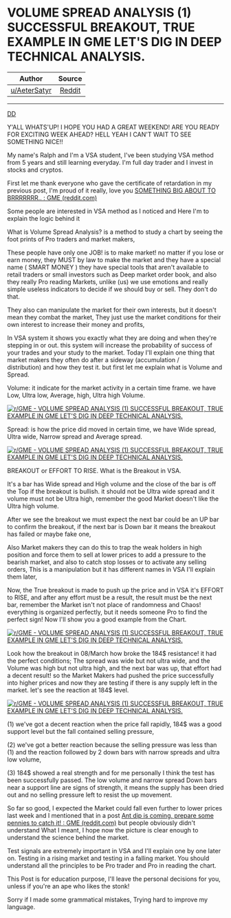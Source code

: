 VOLUME SPREAD ANALYSIS (1) SUCCESSFUL BREAKOUT, TRUE EXAMPLE IN GME LET'S DIG IN DEEP TECHNICAL ANALYSIS.
=========================================================================================================

| Author       | Source       | 
| :-------------: |:-------------:|
| [u/AeterSatyr](https://www.reddit.com/user/AeterSatyr/)| [Reddit](https://www.reddit.com/r/GME/comments/ma72nj/volume_spread_analysis_1_successful_breakout_true/) | 

---

[DD](https://www.reddit.com/r/GME/search?q=flair_name%3A%22DD%22&restrict_sr=1)

Y'ALL WHATS'UP! I HOPE YOU HAD A GREAT WEEKEND! ARE YOU READY FOR EXCITING WEEK AHEAD? HELL YEAH I CAN'T WAIT TO SEE SOMETHING NICE!!

My name's Ralph and I'm a VSA student, I've been studying VSA method from 5 years and still learning everyday. I'm full day trader and I invest in stocks and cryptos.

First let me thank everyone who gave the certificate of retardation in my previous post, I'm proud of it really, love you [SOMETHING BIG ABOUT TO BRRRRRRR.. : GME (reddit.com)](https://www.reddit.com/r/GME/comments/m98zdv/something_big_about_to_brrrrrrr/)

Some people are interested in VSA method as I noticed and Here I'm to explain the logic behind it

What is Volume Spread Analysis? is a method to study a chart by seeing the foot prints of Pro traders and market makers,

These people have only one JOB! is to make market! no matter if you lose or earn money, they MUST by law to make the market and they have a special name ( SMART MONEY ) they have special tools that aren't available to retail traders or small investors such as Deep market order book, and also they really Pro reading Markets, unlike (us) we use emotions and really simple useless indicators to decide if we should buy or sell. They don't do that.

They also can manipulate the market for their own interests, but it doesn't mean they combat the market, They just use the market conditions for their own interest to increase their money and profits,

In VSA system it shows you exactly what they are doing and when they're stepping in or out. this system will increase the probability of success of your trades and your study to the market. Today I'll explain one thing that market makers they often do after a sideway (accumulation / distribution) and how they test it. but first let me explain what is Volume and Spread.

Volume: it indicate for the market activity in a certain time frame. we have Low, Ultra low, Average, high, Ultra high Volume.

[![r/GME - VOLUME SPREAD ANALYSIS (1) SUCCESSFUL BREAKOUT, TRUE EXAMPLE IN GME LET'S DIG IN DEEP TECHNICAL ANALYSIS.](https://preview.redd.it/iadlfnm5cgo61.png?width=1498&format=png&auto=webp&s=b49022d1791176c09b64bc47b58df582f33e221d)](https://preview.redd.it/iadlfnm5cgo61.png?width=1498&format=png&auto=webp&s=b49022d1791176c09b64bc47b58df582f33e221d)

Spread: is how the price did moved in certain time, we have Wide spread, Ultra wide, Narrow spread and Average spread.

[![r/GME - VOLUME SPREAD ANALYSIS (1) SUCCESSFUL BREAKOUT, TRUE EXAMPLE IN GME LET'S DIG IN DEEP TECHNICAL ANALYSIS.](https://preview.redd.it/ens509cmcgo61.png?width=1485&format=png&auto=webp&s=2e605984c940e616490dbe4c4f64a516373410b4)](https://preview.redd.it/ens509cmcgo61.png?width=1485&format=png&auto=webp&s=2e605984c940e616490dbe4c4f64a516373410b4)

BREAKOUT or EFFORT TO RISE. What is the Breakout in VSA.

It's a bar has Wide spread and High volume and the close of the bar is off the Top if the breakout is bullish. it should not be Ultra wide spread and it volume must not be Ultra high, remember the good Market doesn't like the Ultra high volume.

After we see the breakout we must expect the next bar could be an UP bar to confirm the breakout, if the next bar is Down bar it means the breakout has failed or maybe fake one,

Also Market makers they can do this to trap the weak holders in high position and force them to sell at lower prices to add a pressure to the bearish market, and also to catch stop losses or to activate any selling orders, This is a manipulation but it has different names in VSA I'll explain them later,

Now, the True breakout is made to push up the price and in VSA it's EFFORT to RISE, and after any effort must be a result, the result must be the next bar, remember the Market isn't not place of randomness and Chaos! everything is organized perfectly, but it needs someone Pro to find the perfect sign! Now I'll show you a good example from the Chart.

[![r/GME - VOLUME SPREAD ANALYSIS (1) SUCCESSFUL BREAKOUT, TRUE EXAMPLE IN GME LET'S DIG IN DEEP TECHNICAL ANALYSIS.](https://preview.redd.it/dh001g5ncgo61.png?width=1857&format=png&auto=webp&s=ba2232a77606c2b9d06ad89db0ca3d29d6aa0356)](https://preview.redd.it/dh001g5ncgo61.png?width=1857&format=png&auto=webp&s=ba2232a77606c2b9d06ad89db0ca3d29d6aa0356)

Look how the breakout in 08/March how broke the 184$ resistance! it had the perfect conditions; The spread was wide but not ultra wide, and the Volume was high but not ultra high, and the next bar was up, that effort had a decent result! so the Market Makers had pushed the price successfully into higher prices and now they are testing if there is any supply left in the market. let's see the reaction at 184$ level.

[![r/GME - VOLUME SPREAD ANALYSIS (1) SUCCESSFUL BREAKOUT, TRUE EXAMPLE IN GME LET'S DIG IN DEEP TECHNICAL ANALYSIS.](https://preview.redd.it/rpw9877ocgo61.png?width=1920&format=png&auto=webp&s=c15735364c425aab2f01c03b70435fac6fdc8135)](https://preview.redd.it/rpw9877ocgo61.png?width=1920&format=png&auto=webp&s=c15735364c425aab2f01c03b70435fac6fdc8135)

(1) we've got a decent reaction when the price fall rapidly, 184$ was a good support level but the fall contained selling pressure,

(2) we've got a better reaction because the selling pressure was less than (1) and the reaction followed by 2 down bars with narrow spreads and ultra low volume,

(3) 184$ showed a real strength and for me personally I think the test has been successfully passed. The low volume and narrow spread Down bars near a support line are signs of strength, it means the supply has been dried out and no selling pressure left to resist the up movement.

So far so good, I expected the Market could fall even further to lower prices last week and I mentioned that in a post [Ant dip is coming, prepare some pennies to catch it! : GME (reddit.com)](https://www.reddit.com/r/GME/comments/m31puh/ant_dip_is_coming_prepare_some_pennies_to_catch_it/) but people obviously didn't understand What I meant, I hope now the picture is clear enough to understand the science behind the market.

Test signals are extremely important in VSA and I'll explain one by one later on. Testing in a rising market and testing in a falling market. You should understand all the principles to be Pro trader and Pro in reading the chart.

This Post is for education purpose, I'll leave the personal decisions for you, unless if you're an ape who likes the stonk!

Sorry if I made some grammatical mistakes, Trying hard to improve my language.
